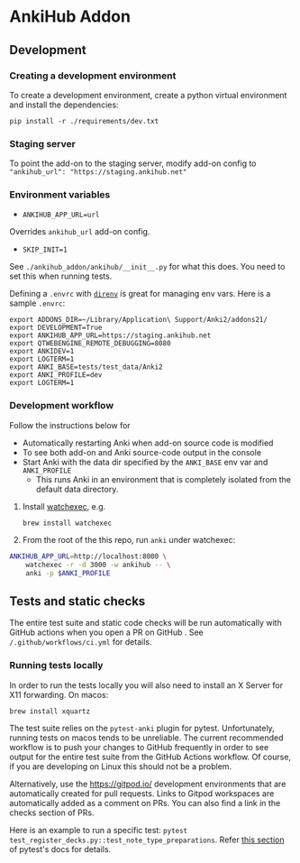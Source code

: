 # AnkiHub Addon

## Development

### Creating a development environment

To create a development environment, create a python virtual environment and
install the dependencies:

```
pip install -r ./requirements/dev.txt
```

### Staging server

To point the add-on to the staging server, modify add-on config to `"ankihub_url": "https://staging.ankihub.net"`

### Environment variables

- `ANKIHUB_APP_URL=url`

Overrides `ankihub_url` add-on config.

- `SKIP_INIT=1`

See `./ankihub_addon/ankihub/__init__.py` for what this does.  You need to set this when running tests.

Defining a `.envrc` with [`direnv`](https://direnv.net/) is great for managing env vars. Here is a sample
`.envrc`:

```
export ADDONS_DIR=~/Library/Application\ Support/Anki2/addons21/
export DEVELOPMENT=True
export ANKIHUB_APP_URL=https://staging.ankihub.net
export QTWEBENGINE_REMOTE_DEBUGGING=8080
export ANKIDEV=1
export LOGTERM=1
export ANKI_BASE=tests/test_data/Anki2
export ANKI_PROFILE=dev
export LOGTERM=1
```

### Development workflow

Follow the instructions below for 
- Automatically restarting Anki when add-on source code is modified
- To see both add-on and Anki source-code output in the console
- Start Anki with the data dir specified by the `ANKI_BASE` env var and `ANKI_PROFILE`
  - This runs Anki in an environment that is completely isolated from the default data directory.

1. Install [watchexec](https://github.com/watchexec/watchexec), e.g.

    ```
    brew install watchexec
    ```

2. From the root of the this repo, run `anki` under watchexec:

```bash
ANKIHUB_APP_URL=http://localhost:8000 \
    watchexec -r -d 3000 -w ankihub -- \
    anki -p $ANKI_PROFILE
```


## Tests and static checks

The entire test suite and static code checks will be run automatically with
GitHub actions when you open a PR on GitHub . See `/.github/workflows/ci.yml`
for details.

### Running tests locally

In order to run the tests locally you will also need to install an X Server for X11 forwarding.
On macos:

```
brew install xquartz
```

The test suite relies on the `pytest-anki` plugin for pytest. Unfortunately,
running tests on macos tends to be unreliable. The current recommended workflow
is to push your changes to GitHub frequently in order to see output for the
entire test suite from the GitHub Actions workflow. Of course, if you are
developing on Linux this should not be a problem.

Alternatively, use the https://gitpod.io/ development environments that are
automatically created for pull requests. Links to Gitpod workspaces are
automatically added as a comment on PRs. You can also find a link in the checks
section of PRs.

Here is an example to run a specific test: `pytest
test_register_decks.py::test_note_type_preparations`. Refer [this
section](https://docs.pytest.org/en/6.2.x/usage.html#specifying-tests-selecting-tests)
of pytest's docs for details.
